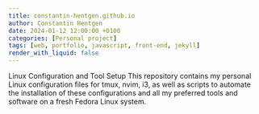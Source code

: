 ```yaml
---
title: constantin-hentgen.github.io
author: Constantin Hentgen
date: 2024-01-12 12:00:00 +0100
categories: [Personal project]
tags: [web, portfolio, javascript, front-end, jekyll]
render_with_liquid: false
---
```


Linux Configuration and Tool Setup
This repository contains my personal Linux configuration files for tmux, nvim, i3, as well as scripts to automate the installation of these configurations and all my preferred tools and software on a fresh Fedora Linux system.
